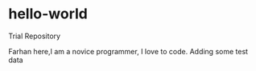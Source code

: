 # hello-world
Trial Repository

Farhan here,I am a novice programmer, I love to code.
Adding some test data
